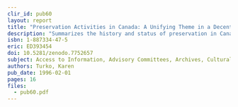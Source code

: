 ```yaml
---
clir_id: pub60
layout: report
title: "Preservation Activities in Canada: A Unifying Theme in a Decentralised Country"
description: "Summarizes the history and status of preservation in Canada’s libraries and archives under headings of Federal, Decentralised Cooperative, and Provincial Initiatives. Describes a decentralized model for a national approach to preservation that puts a premium on building consensus rather than imposing solutions and that depends on strong regional programs."
isbn: 1-887334-47-5
eric: ED393454
doi: 10.5281/zenodo.7752657
subject: Access to Information, Advisory Committees, Archives, Cultural Background, Foreign Countries, Higher Education, Information Storage, Institutional Cooperation, Library Collections, National Libraries, National Programs, Preservation, Public Libraries, Universities
authors: Turko, Karen
pub_date: 1996-02-01
pages: 16
files:
  - pub60.pdf
---
```

